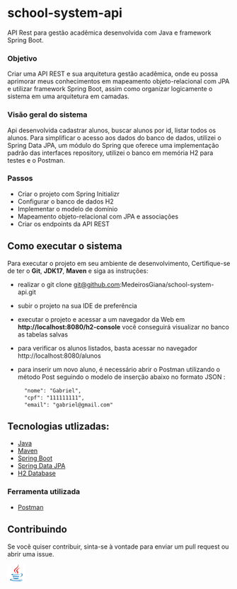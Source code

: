 # school-system-api


API Rest para gestão acadêmica desenvolvida com Java e framework Spring Boot.

### Objetivo
Criar uma API REST e sua arquitetura gestão acadêmica, onde eu possa aprimorar meus conhecimentos em mapeamento objeto-relacional com JPA e utilizar framework Spring Boot, assim como organizar logicamente o sistema em uma arquitetura em camadas.

### Visão geral do sistema

Api desenvolvida cadastrar alunos, buscar alunos por id, listar todos os alunos. Para simplificar o acesso aos dados do banco de dados, utilizei o Spring Data JPA, um módulo do Spring que oferece uma implementação padrão das interfaces repository, utilizei o banco em memória H2 para testes e o Postman.

### Passos 

- Criar o projeto com Spring Initializr
- Configurar o banco de dados H2
- Implementar o modelo de domínio
- Mapeamento objeto-relacional com JPA e associações
- Criar os endpoints da API REST

## Como  executar o sistema

Para executar o projeto em seu ambiente de desenvolvimento, Certifique-se de ter o **Git**, **JDK17**, **Maven** e siga as instruções:
- realizar o git clone git@github.com:MedeirosGiana/school-system-api.git
- subir o projeto na sua IDE de preferência
- executar o projeto e acessar a um navegador da Web em **http://localhost:8080/h2-console** você conseguirá visualizar no banco as tabelas salvas
- para verificar os alunos listados, basta acessar no navegador http://localhost:8080/alunos
- para inserir um novo aluno, é necessário abrir o Postman utilizando o método Post seguindo o modelo de inserção abaixo no formato JSON :

        "nome": "Gabriel",
        "cpf": "111111111",
        "email": "gabriel@gmail.com"


## Tecnologias utlizadas:

   - [Java](https://docs.oracle.com/en/java/javase/17/)
   - [Maven](https://maven.apache.org/guides/)
   - [Spring Boot](https://docs.spring.io/spring-boot/docs/current/reference/htmlsingle/)
   - [Spring Data JPA](https://docs.spring.io/spring-data/jpa/docs/current/reference/html/)
   - [H2 Database](https://www.h2database.com/html/main.html)

### Ferramenta utilizada

   - [Postman](https://www.postman.com/api-documentation-tool/)


## Contribuindo

Se você quiser contribuir, sinta-se à vontade para enviar um pull request ou abrir uma issue.

<a href="https://www.java.com" target="_blank"> <img src="https://raw.githubusercontent.com/devicons/devicon/master/icons/java/java-original.svg" alt="java" width="40" height="40"/> </a> 
